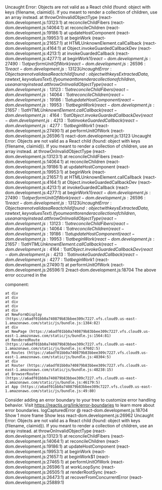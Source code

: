 Uncaught Error: Objects are not valid as a React child (found: object with keys {filename, claimid}). If you meant to render a collection of children, use an array instead.
    at throwOnInvalidObjectType (react-dom.development.js:13123:1)
    at reconcileChildFibers (react-dom.development.js:14064:1)
    at reconcileChildren (react-dom.development.js:19186:1)
    at updateHostComponent (react-dom.development.js:19953:1)
    at beginWork (react-dom.development.js:21657:1)
    at HTMLUnknownElement.callCallback (react-dom.development.js:4164:1)
    at Object.invokeGuardedCallbackDev (react-dom.development.js:4213:1)
    at invokeGuardedCallback (react-dom.development.js:4277:1)
    at beginWork$1 (react-dom.development.js:27490:1)
    at performUnitOfWork (react-dom.development.js:26596:1)
react-dom.development.js:13123 Uncaught Error: Objects are not valid as a React child (found: object with keys {ExtractedData, rawtext, keyvaluesText}). If you meant to render a collection of children, use an array instead.
    at throwOnInvalidObjectType (react-dom.development.js:13123:1)
    at reconcileChildFibers (react-dom.development.js:14064:1)
    at reconcileChildren (react-dom.development.js:19186:1)
    at updateHostComponent (react-dom.development.js:19953:1)
    at beginWork (react-dom.development.js:21657:1)
    at HTMLUnknownElement.callCallback (react-dom.development.js:4164:1)
    at Object.invokeGuardedCallbackDev (react-dom.development.js:4213:1)
    at invokeGuardedCallback (react-dom.development.js:4277:1)
    at beginWork$1 (react-dom.development.js:27490:1)
    at performUnitOfWork (react-dom.development.js:26596:1)
react-dom.development.js:13123 Uncaught Error: Objects are not valid as a React child (found: object with keys {filename, claimid}). If you meant to render a collection of children, use an array instead.
    at throwOnInvalidObjectType (react-dom.development.js:13123:1)
    at reconcileChildFibers (react-dom.development.js:14064:1)
    at reconcileChildren (react-dom.development.js:19186:1)
    at updateHostComponent (react-dom.development.js:19953:1)
    at beginWork (react-dom.development.js:21657:1)
    at HTMLUnknownElement.callCallback (react-dom.development.js:4164:1)
    at Object.invokeGuardedCallbackDev (react-dom.development.js:4213:1)
    at invokeGuardedCallback (react-dom.development.js:4277:1)
    at beginWork$1 (react-dom.development.js:27490:1)
    at performUnitOfWork (react-dom.development.js:26596:1)
react-dom.development.js:13123 Uncaught Error: Objects are not valid as a React child (found: object with keys {ExtractedData, rawtext, keyvaluesText}). If you meant to render a collection of children, use an array instead.
    at throwOnInvalidObjectType (react-dom.development.js:13123:1)
    at reconcileChildFibers (react-dom.development.js:14064:1)
    at reconcileChildren (react-dom.development.js:19186:1)
    at updateHostComponent (react-dom.development.js:19953:1)
    at beginWork (react-dom.development.js:21657:1)
    at HTMLUnknownElement.callCallback (react-dom.development.js:4164:1)
    at Object.invokeGuardedCallbackDev (react-dom.development.js:4213:1)
    at invokeGuardedCallback (react-dom.development.js:4277:1)
    at beginWork$1 (react-dom.development.js:27490:1)
    at performUnitOfWork (react-dom.development.js:26596:1)
2react-dom.development.js:18704 The above error occurred in the <div> component:

    at div
    at div
    at div
    at div
    at div
    at NewFormDisplay (https://a6adf01bb0a740879b83bbee309c7227.vfs.cloud9.us-east-1.amazonaws.com/static/js/bundle.js:1384:82)
    at div
    at NewPage (https://a6adf01bb0a740879b83bbee309c7227.vfs.cloud9.us-east-1.amazonaws.com/static/js/bundle.js:1564:81)
    at RenderedRoute (https://a6adf01bb0a740879b83bbee309c7227.vfs.cloud9.us-east-1.amazonaws.com/static/js/bundle.js:47602:5)
    at Routes (https://a6adf01bb0a740879b83bbee309c7227.vfs.cloud9.us-east-1.amazonaws.com/static/js/bundle.js:48304:5)
    at div
    at Router (https://a6adf01bb0a740879b83bbee309c7227.vfs.cloud9.us-east-1.amazonaws.com/static/js/bundle.js:48238:15)
    at BrowserRouter (https://a6adf01bb0a740879b83bbee309c7227.vfs.cloud9.us-east-1.amazonaws.com/static/js/bundle.js:46179:5)
    at App (https://a6adf01bb0a740879b83bbee309c7227.vfs.cloud9.us-east-1.amazonaws.com/static/js/bundle.js:49:80)

Consider adding an error boundary to your tree to customize error handling behavior.
Visit https://reactjs.org/link/error-boundaries to learn more about error boundaries.
logCapturedError @ react-dom.development.js:18704
Show 1 more frame
Show less
react-dom.development.js:26962 Uncaught Error: Objects are not valid as a React child (found: object with keys {filename, claimid}). If you meant to render a collection of children, use an array instead.
    at throwOnInvalidObjectType (react-dom.development.js:13123:1)
    at reconcileChildFibers (react-dom.development.js:14064:1)
    at reconcileChildren (react-dom.development.js:19186:1)
    at updateHostComponent (react-dom.development.js:19953:1)
    at beginWork (react-dom.development.js:21657:1)
    at beginWork$1 (react-dom.development.js:27465:1)
    at performUnitOfWork (react-dom.development.js:26596:1)
    at workLoopSync (react-dom.development.js:26505:1)
    at renderRootSync (react-dom.development.js:26473:1)
    at recoverFromConcurrentError (react-dom.development.js:25889:1)
